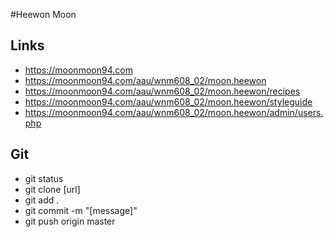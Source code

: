 #Heewon Moon

## Links

- https://moonmoon94.com
- https://moonmoon94.com/aau/wnm608_02/moon.heewon
- https://moonmoon94.com/aau/wnm608_02/moon.heewon/recipes
- https://moonmoon94.com/aau/wnm608_02/moon.heewon/styleguide
- https://moonmoon94.com/aau/wnm608_02/moon.heewon/admin/users.php

## Git
- git status
- git clone [url]
- git add .
- git commit -m "[message]"
- git push origin master


